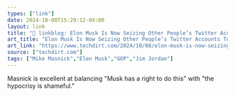 ```yaml
---
types: ["link"]
date: 2024-10-08T15:29:12-04:00
layout: link
title: "🔗 linkblog: Elon Musk Is Now Seizing Other People’s Twitter Accounts To Promote Donald Trump'"
art_title: "Elon Musk Is Now Seizing Other People’s Twitter Accounts To Promote Donald Trump"
art_link: "https://www.techdirt.com/2024/10/08/elon-musk-is-now-seizing-other-peoples-twitter-accounts-to-promote-donald-trump/"
source: ["techdirt.com"]
tags: ["Mike Masnick","Elon Musk","GOP","Jim Jordan"]
---
```

Masnick is excellent at balancing "Musk has a right to do this" with "the hypocrisy is shameful."
